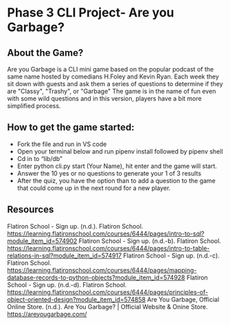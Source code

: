 # Phase 3 CLI Project- Are you Garbage? 

## About the Game?

Are you Garbage is a CLI mini game based on the popular podcast of the same name hosted by comedians H.Foley and Kevin Ryan. 
Each week they sit down with guests and ask them a series of questions to determine if they are "Classy", "Trashy", or "Garbage" 
The game is in the name of fun even with some wild questions and in this version, players have a bit more simplified process. 

## How to get the game started: 

- Fork the file and run in VS code 
- Open your terminal below and run pipenv install followed by pipenv shell 
- Cd in to “lib/db” 
- Enter python cli.py start (Your Name), hit enter and the game will start. 
- Answer the 10 yes or no questions to generate your 1 of 3 results 
- After the quiz, you have the option than to add a question to the game that could come up in the next round for a new player.  

## Resources
Flatiron School - Sign up. (n.d.). Flatiron School. https://learning.flatironschool.com/courses/6444/pages/intro-to-sql?module_item_id=574902
Flatiron School - Sign up. (n.d.-b). Flatiron School. https://learning.flatironschool.com/courses/6444/pages/intro-to-table-relations-in-sql?module_item_id=574917
Flatiron School - Sign up. (n.d.-c). Flatiron School. https://learning.flatironschool.com/courses/6444/pages/mapping-database-records-to-python-objects?module_item_id=574928
Flatiron School - Sign up. (n.d.-d). Flatiron School. https://learning.flatironschool.com/courses/6444/pages/principles-of-object-oriented-design?module_item_id=574858
Are You Garbage, Official Online Store. (n.d.). Are You Garbage? | Official Website & Onine Store. https://areyougarbage.com/

